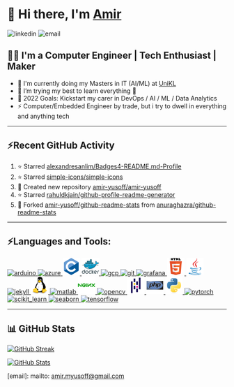 # 👋 Hi there, I'm [Amir][website]  

![linkedin](https://img.shields.io/badge/LinkedIn-0077B5?style=for-the-badge&logo=linkedin&logoColor=white)
![email](https://img.shields.io/badge/Gmail-D14836?style=for-the-badge&logo=gmail&logoColor=white)



## 🧑‍💻 I'm a Computer Engineer | Tech Enthusiast | Maker

- 🔭 I'm currently doing my Masters in IT (AI/ML) at [UniKL][unikl]
- 🌱 I’m trying my best to learn everything 🤣
- 🥅 2022 Goals: Kickstart my carer in DevOps / AI / ML / Data Analytics
- ⚡ Computer/Embedded Engineer by trade, but i try to dwell in everything and anything tech
---

## ⚡Recent GitHub Activity

<!--RECENT_ACTIVITY:start-->
1. ⭐ Starred [alexandresanlim/Badges4-README.md-Profile](https://github.com/alexandresanlim/Badges4-README.md-Profile)
2. ⭐ Starred [simple-icons/simple-icons](https://github.com/simple-icons/simple-icons)
3. 📔 Created new repository [amir-yusoff/amir-yusoff](https://github.com/amir-yusoff/amir-yusoff)
4. ⭐ Starred [rahuldkjain/github-profile-readme-generator](https://github.com/rahuldkjain/github-profile-readme-generator)
5. 🔱 Forked [amir-yusoff/github-readme-stats](https://github.com/amir-yusoff/github-readme-stats) from [anuraghazra/github-readme-stats](https://github.com/anuraghazra/github-readme-stats)
<!--RECENT_ACTIVITY:end-->

---

## ⚡Languages and Tools:

<p align="left"> 
<a href="https://www.arduino.cc/" target="_blank" rel="noreferrer"> <img src="https://cdn.worldvectorlogo.com/logos/arduino-1.svg" alt="arduino" width="40" height="40"/> </a> 
<a href="https://azure.microsoft.com/en-in/" target="_blank" rel="noreferrer"> <img src="https://www.vectorlogo.zone/logos/microsoft_azure/microsoft_azure-icon.svg" alt="azure" width="40" height="40"/> </a>  
<a href="https://www.cprogramming.com/" target="_blank" rel="noreferrer"> <img src="https://raw.githubusercontent.com/devicons/devicon/master/icons/c/c-original.svg" alt="c" width="40" height="40"/> </a> 
<a href="https://www.docker.com/" target="_blank" rel="noreferrer"> <img src="https://raw.githubusercontent.com/devicons/devicon/master/icons/docker/docker-original-wordmark.svg" alt="docker" width="40" height="40"/> </a> 
<a href="https://cloud.google.com" target="_blank" rel="noreferrer"> <img src="https://www.vectorlogo.zone/logos/google_cloud/google_cloud-icon.svg" alt="gcp" width="40" height="40"/> </a> 
<a href="https://git-scm.com/" target="_blank" rel="noreferrer"> <img src="https://www.vectorlogo.zone/logos/git-scm/git-scm-icon.svg" alt="git" width="40" height="40"/> </a> 
<a href="https://grafana.com" target="_blank" rel="noreferrer"> <img src="https://www.vectorlogo.zone/logos/grafana/grafana-icon.svg" alt="grafana" width="40" height="40"/> </a> 
<a href="https://www.w3.org/html/" target="_blank" rel="noreferrer"> <img src="https://raw.githubusercontent.com/devicons/devicon/master/icons/html5/html5-original-wordmark.svg" alt="html5" width="40" height="40"/> </a> 
<a href="https://www.java.com" target="_blank" rel="noreferrer"> <img src="https://raw.githubusercontent.com/devicons/devicon/master/icons/java/java-original.svg" alt="java" width="40" height="40"/> </a> 
<a href="https://jekyllrb.com/" target="_blank" rel="noreferrer"> <img src="https://www.vectorlogo.zone/logos/jekyllrb/jekyllrb-icon.svg" alt="jekyll" width="40" height="40"/> </a> 
<a href="https://www.linux.org/" target="_blank" rel="noreferrer"> <img src="https://raw.githubusercontent.com/devicons/devicon/master/icons/linux/linux-original.svg" alt="linux" width="40" height="40"/> </a>  
<a href="https://www.mathworks.com/" target="_blank" rel="noreferrer"> <img src="https://upload.wikimedia.org/wikipedia/commons/2/21/Matlab_Logo.png" alt="matlab" width="40" height="40"/> </a> 
<a href="https://www.nginx.com" target="_blank" rel="noreferrer"> <img src="https://raw.githubusercontent.com/devicons/devicon/master/icons/nginx/nginx-original.svg" alt="nginx" width="40" height="40"/> </a> 
<a href="https://opencv.org/" target="_blank" rel="noreferrer"> <img src="https://www.vectorlogo.zone/logos/opencv/opencv-icon.svg" alt="opencv" width="40" height="40"/> </a> 
<a href="https://pandas.pydata.org/" target="_blank" rel="noreferrer"> <img src="https://raw.githubusercontent.com/devicons/devicon/2ae2a900d2f041da66e950e4d48052658d850630/icons/pandas/pandas-original.svg" alt="pandas" width="40" height="40"/> </a> 
<a href="https://www.php.net" target="_blank" rel="noreferrer"> <img src="https://raw.githubusercontent.com/devicons/devicon/master/icons/php/php-original.svg" alt="php" width="40" height="40"/> </a> 
<a href="https://www.python.org" target="_blank" rel="noreferrer"> <img src="https://raw.githubusercontent.com/devicons/devicon/master/icons/python/python-original.svg" alt="python" width="40" height="40"/> </a> 
<a href="https://pytorch.org/" target="_blank" rel="noreferrer"> <img src="https://www.vectorlogo.zone/logos/pytorch/pytorch-icon.svg" alt="pytorch" width="40" height="40"/> </a> 
<a href="https://scikit-learn.org/" target="_blank" rel="noreferrer"> <img src="https://upload.wikimedia.org/wikipedia/commons/0/05/Scikit_learn_logo_small.svg" alt="scikit_learn" width="40" height="40"/> </a> 
<a href="https://seaborn.pydata.org/" target="_blank" rel="noreferrer"> <img src="https://seaborn.pydata.org/_images/logo-mark-lightbg.svg" alt="seaborn" width="40" height="40"/> </a> 
<a href="https://www.tensorflow.org" target="_blank" rel="noreferrer"> <img src="https://www.vectorlogo.zone/logos/tensorflow/tensorflow-icon.svg" alt="tensorflow" width="40" height="40"/> </a> </p>


---

## 📊 GitHub Stats

[![GitHub Streak](https://github-readme-streak-stats.herokuapp.com/?user=amir-yusoff&theme=dark&count_private=true&theme=dark)](https://github.com/amir-yusoff)

[![GitHub Stats](https://github-readme-stats-amir-yusoff.vercel.app/api?username=amir-yusoff&show_icons=true&hide_border=true&theme=dark)](https://github.com/amir-yusoff)



[website]: https://amiryusoff.tech
[twitter]: https://twitter.com/amiryusoff_
[instagram]: https://instagram.com/amiryusoff_
[linkedin]: https://linkedin.com/in/amiryusoff
[unikl]: https://www.miit.unikl.edu.my/
[email]: mailto: amir.myusoff@gmail.com